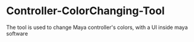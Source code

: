 # Controller-ColorChanging-Tool
The tool is used to change Maya controller's colors, with a UI inside maya software
